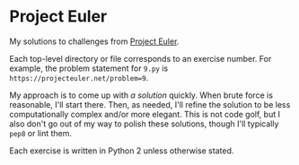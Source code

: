 # Project Euler

My solutions to challenges from [Project Euler](https://projecteuler.net/).

Each top-level directory or file corresponds to an exercise number. For example, the problem statement for `9.py` is `https://projecteuler.net/problem=9`.

My approach is to come up with *a solution* quickly. When brute force is reasonable, I'll start there. Then, as needed, I'll refine the solution to be less computationally complex and/or more elegant. This is not code golf, but I also don't go out of my way to polish these solutions, though I'll typically `pep8` or lint them.

Each exercise is written in Python 2 unless otherwise stated.
